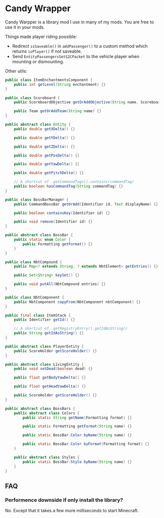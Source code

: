 # Candy Wrapper

Candy Warpper is a library mod I use in many of my mods. You are free to use it in your mods.

Things made player riding possible:

- Redirect `isSaveable()` in `addPassenger()` to a custom method which returns `isPlayer()` if not saveable.
- Send `EntityPassengersSetS2CPacket` to the vehicle player when mounting or dismounting.

Other utils:

```java
public class ItemEnchantmentsComponent {
    public int getLevel(String enchantment) {}
}
```

```java
public class Scoreboard {
    public ScoreboardObjective getOrAddObjective(String name, ScoreboardCriterion criterion, Text displayName, ScoreboardCriterion.RenderType renderType, boolean displayAutoUpdate, @Nullable NumberFormat numberFormat) {}

    public Team getOrAddTeam(String name) {}
}
```

```java
public abstract class Entity {
    public double getXDelta() {}

    public double getYDelta() {}

    public double getZDelta() {}

    public double getPosDelta() {}

    public double getYawDelta() {}

    public double getPitchDelta() {}

    // A shortcut of .getCommandTags().contains(commandTag)
    public boolean hasCommandTag(String commandTag) {}
}
```

```java
public class BossBarManager {
    public CommandBossBar getOrAdd(Identifier id, Text displayName) {}

    public boolean containsKey(Identifier id) {}

    public void remove(Identifier id) {}
}
```

```java
public abstract class BossBar {
    public static enum Color {
        public Formatting getFormat() {}
    }
}
```

```java
public class NbtCompound {
    public Map<? extends String, ? extends NbtElement> getEntries() {}

    public Set<String> keySet() {}

    public void putAll(NbtCompound entries) {}
}
```

```java
public class NbtComponent {
    public NbtComponent copyFrom(NbtComponent nbtComponent) {}
}
```

```java
public final class ItemStack {
    public Identifier getId() {}

    // A shortcut of .getRegistryEntry().getIdAsString()
    public String getIdAsString() {}
}
```

```java
public abstract class PlayerEntity {
    public ScoreHolder getScoreHolder() {}
}
```

```java
public abstract class LivingEntity {
    public void setDead(boolean dead) {}

    public float getBodyYawDelta() {}

    public float getHeadYawDelta() {}

    public ScoreHolder getScoreHolder() {}
}
```

```java
public abstract class BossBars {
    public abstract class Colors {
        public static String getName(Formatting format) {}

        public static Formatting getFormat(String name) {}

        public static BossBar.Color byName(String name) {}

        public static BossBar.Color byFormat(Formatting format) {}
    }

    public abstract class Styles {
        public static BossBar.Style byName(String name) {}
    }
}
```

## FAQ

### Performence downside if only install the library?

No. Except that it takes a few more milliseconds to start Minecraft.
